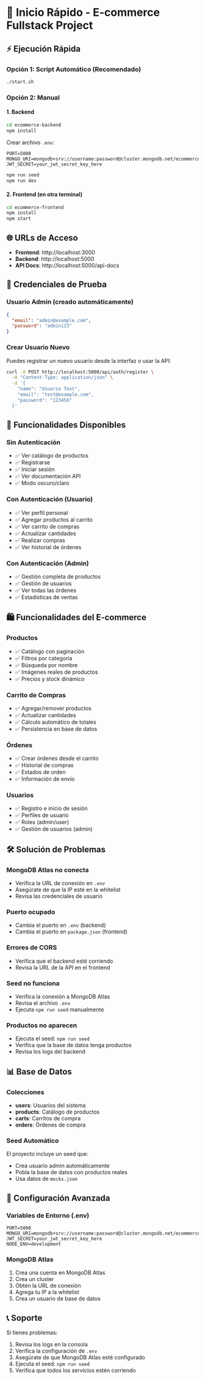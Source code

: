 # 🚀 Inicio Rápido - E-commerce Fullstack Project

## ⚡ Ejecución Rápida

### Opción 1: Script Automático (Recomendado)
```bash
./start.sh
```

### Opción 2: Manual

#### 1. Backend
```bash
cd ecommerce-backend
npm install
```

Crear archivo `.env`:
```env
PORT=5000
MONGO_URI=mongodb+srv://username:password@cluster.mongodb.net/ecommerce
JWT_SECRET=your_jwt_secret_key_here
```

```bash
npm run seed
npm run dev
```

#### 2. Frontend (en otra terminal)
```bash
cd ecommerce-frontend
npm install
npm start
```

## 🌐 URLs de Acceso

- **Frontend**: http://localhost:3000
- **Backend**: http://localhost:5000
- **API Docs**: http://localhost:5000/api-docs

## 🔑 Credenciales de Prueba

### Usuario Admin (creado automáticamente)
```json
{
  "email": "admin@example.com",
  "password": "admin123"
}
```

### Crear Usuario Nuevo
Puedes registrar un nuevo usuario desde la interfaz o usar la API:

```bash
curl -X POST http://localhost:5000/api/auth/register \
  -H "Content-Type: application/json" \
  -d '{
    "name": "Usuario Test",
    "email": "test@example.com",
    "password": "123456"
  }'
```

## 📱 Funcionalidades Disponibles

### Sin Autenticación
- ✅ Ver catálogo de productos
- ✅ Registrarse
- ✅ Iniciar sesión
- ✅ Ver documentación API
- ✅ Modo oscuro/claro

### Con Autenticación (Usuario)
- ✅ Ver perfil personal
- ✅ Agregar productos al carrito
- ✅ Ver carrito de compras
- ✅ Actualizar cantidades
- ✅ Realizar compras
- ✅ Ver historial de órdenes

### Con Autenticación (Admin)
- ✅ Gestión completa de productos
- ✅ Gestión de usuarios
- ✅ Ver todas las órdenes
- ✅ Estadísticas de ventas

## 🛍️ Funcionalidades del E-commerce

### Productos
- ✅ Catálogo con paginación
- ✅ Filtros por categoría
- ✅ Búsqueda por nombre
- ✅ Imágenes reales de productos
- ✅ Precios y stock dinámico

### Carrito de Compras
- ✅ Agregar/remover productos
- ✅ Actualizar cantidades
- ✅ Cálculo automático de totales
- ✅ Persistencia en base de datos

### Órdenes
- ✅ Crear órdenes desde el carrito
- ✅ Historial de compras
- ✅ Estados de orden
- ✅ Información de envío

### Usuarios
- ✅ Registro e inicio de sesión
- ✅ Perfiles de usuario
- ✅ Roles (admin/user)
- ✅ Gestión de usuarios (admin)

## 🛠️ Solución de Problemas

### MongoDB Atlas no conecta
- Verifica la URL de conexión en `.env`
- Asegúrate de que la IP esté en la whitelist
- Revisa las credenciales de usuario

### Puerto ocupado
- Cambia el puerto en `.env` (backend)
- Cambia el puerto en `package.json` (frontend)

### Errores de CORS
- Verifica que el backend esté corriendo
- Revisa la URL de la API en el frontend

### Seed no funciona
- Verifica la conexión a MongoDB Atlas
- Revisa el archivo `.env`
- Ejecuta `npm run seed` manualmente

### Productos no aparecen
- Ejecuta el seed: `npm run seed`
- Verifica que la base de datos tenga productos
- Revisa los logs del backend

## 📊 Base de Datos

### Colecciones
- **users**: Usuarios del sistema
- **products**: Catálogo de productos
- **carts**: Carritos de compra
- **orders**: Órdenes de compra

### Seed Automático
El proyecto incluye un seed que:
- Crea usuario admin automáticamente
- Pobla la base de datos con productos reales
- Usa datos de `mocks.json`

## 🔧 Configuración Avanzada

### Variables de Entorno (.env)
```env
PORT=5000
MONGO_URI=mongodb+srv://username:password@cluster.mongodb.net/ecommerce
JWT_SECRET=your_jwt_secret_key_here
NODE_ENV=development
```

### MongoDB Atlas
1. Crea una cuenta en MongoDB Atlas
2. Crea un cluster
3. Obtén la URL de conexión
4. Agrega tu IP a la whitelist
5. Crea un usuario de base de datos

## 📞 Soporte

Si tienes problemas:
1. Revisa los logs en la consola
2. Verifica la configuración de `.env`
3. Asegúrate de que MongoDB Atlas esté configurado
4. Ejecuta el seed: `npm run seed`
5. Verifica que todos los servicios estén corriendo 